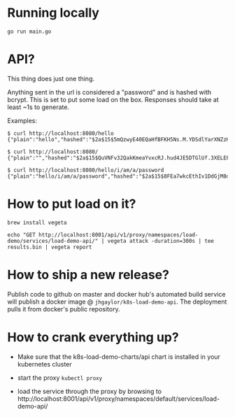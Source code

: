 # Running locally

`go run main.go`

# API?

This thing does just one thing.

Anything sent in the url is considered a "password" and is hashed with bcrypt. This is set to put some load on the box. Responses should take at least ~1s to generate.

Examples:

```
$ curl http://localhost:8080/hello
{"plain":"hello","hashed":"$2a$15$5mQzwyE40EQaHfBFKH5Ns.M.YDSdlYarXNZzKdW800mTnGzEn5iE."}

$ curl http://localhost:8080/
{"plain":"","hashed":"$2a$15$QuVNFv32QakKmeaYvxcRJ.hud4JE5DTGlUf.3XELEFooh63UBDXhG"}

$ curl http://localhost:8080/hello/i/am/a/password
{"plain":"hello/i/am/a/password","hashed":"$2a$15$8FEa7wkcEthIv1DdGjM8durXa2b9SrHMNy1FufCRWDZ1dHT5b3p5m"}
```

# How to put load on it?

`brew install vegeta`

`echo "GET http://localhost:8001/api/v1/proxy/namespaces/load-demo/services/load-demo-api/" | vegeta attack -duration=300s | tee results.bin | vegeta report`

# How to ship a new release?

Publish code to github on master and docker hub's automated build service will publish a docker image @ `jhgaylor/k8s-load-demo-api`. The deployment pulls it from docker's public repository.

# How to crank everything up?

* Make sure that the k8s-load-demo-charts/api chart is installed in your kubernetes cluster

* start the proxy `kubectl proxy`

* load the service through the proxy by browsing to http://localhost:8001/api/v1/proxy/namespaces/default/services/load-demo-api/

